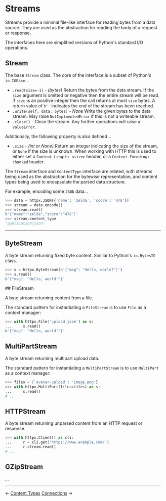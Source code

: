 # Streams

Streams provide a minimal file-like interface for reading bytes from a data source. They are used as the abstraction for reading the body of a request or response.

The interfaces here are simplified versions of Python's standard I/O operations.

## Stream

The base `Stream` class. The core of the interface is a subset of Python's `io.IOBase`...

* `.read(size=-1)` - *(bytes)* Return the bytes from the data stream. If the `size` argument is omitted or negative then the entire stream will be read. If `size` is an positive integer then the call returns at most `size` bytes. A return value of `b''` indicates the end of the stream has been reached.
* `.write(self, data: bytes)` - *None* Write the given bytes to the data stream. May raise `NotImplmentedError` if this is not a writeable stream.
* `.close()` - Close the stream. Any further operations will raise a `ValueError`.

Additionally, the following property is also defined...

* `.size` - *(int or None)* Return an integer indicating the size of the stream, or `None` if the size is unknown. When working with HTTP this is used to either set a `Content-Length: <size>` header, or a `Content-Encoding: chunked` header.

The `Stream` interface and `ContentType` interface are related, with streams being used as the abstraction for the bytewise representation, and content types being used to encapsulate the parsed data structure.

For example, encoding some `JSON` data...

```python
>>> data = httpx.JSON({'name': 'zelda', 'score': '478'})
>>> stream = data.encode()
>>> stream.read()
b'{"name":"zelda","score":"478"}'
>>> stream.content_type
'application/json'
```

---

## ByteStream

A byte stream returning fixed byte content. Similar to Python's `io.BytesIO` class.

```python
>>> s = httpx.ByteStream(b'{"msg": "Hello, world!"}')
>>> s.read()
b'{"msg": "Hello, world!"}'
```

## FileStream

A byte stream returning content from a file.

The standard pattern for instantiating a `FileStream` is to use `File` as a context manager:

```python
>>> with httpx.File('upload.json') as s:
...     s.read()
b'{"msg": "Hello, world!"}'
```

## MultiPartStream

A byte stream returning multipart upload data.

The standard pattern for instantiating a `MultiPartStream` is to use `MultiPart` as a context manager:

```python
>>> files = {'avatar-upload': 'image.png'}
>>> with httpx.MultiPart(files=files) as s:
...     s.read()
# ...
```

## HTTPStream

A byte stream returning unparsed content from an HTTP request or response.

```python
>>> with httpx.Client() as cli:
...     r = cli.get('https://www.example.com/')
...     r.stream.read()
# ...
```

## GZipStream

...

---

<span class="link-prev">← [Content Types](content-types.md)</span>
<span class="link-next">[Connections](connections.md) →</span>
<span>&nbsp;</span>
